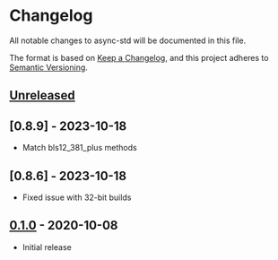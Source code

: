 # Changelog

All notable changes to async-std will be documented in this file.

The format is based on [Keep a Changelog](https://keepachangelog.com/en/1.0.0/),
and this project adheres to [Semantic Versioning](https://book.async.rs/overview/stability-guarantees.html).

## [Unreleased]

## [0.8.9] - 2023-10-18

- Match bls12_381_plus methods

## [0.8.6] - 2023-10-18

- Fixed issue with 32-bit builds

## [0.1.0] - 2020-10-08

- Initial release

[Unreleased]: https://github.com/async-rs/async-std/compare/v0.1.0...HEAD
[0.1.0]: https://github.com/async-rs/async-std/tree/v0.1.0
